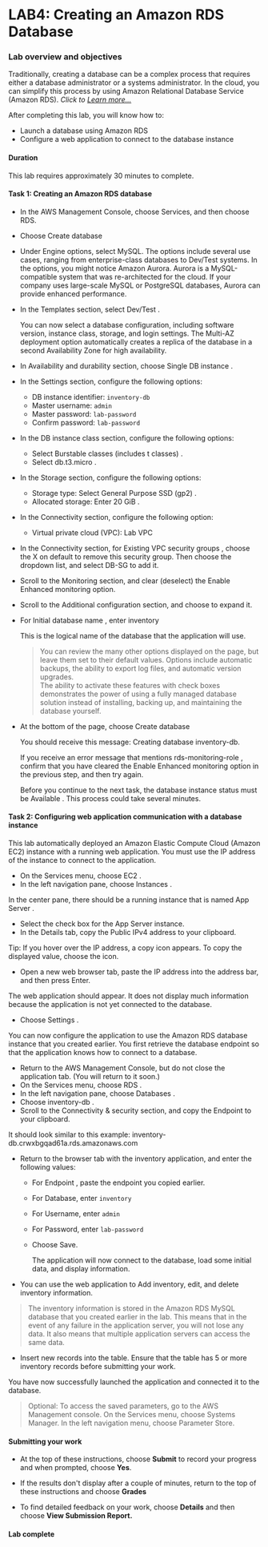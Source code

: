 #   LAB4: Creating an Amazon RDS Database

### Lab overview and objectives
Traditionally, creating a database can be a complex process that requires either a database administrator or a systems administrator. In the cloud, you can simplify this process by using Amazon Relational Database Service (Amazon RDS). _Click to [Learn more...](https://awseducate.instructure.com/courses/768/assignments/3156)_

After completing this lab, you will know how to:

+   Launch a database using Amazon RDS 
+   Configure a web application to connect to the database instance

####   Duration
This lab requires approximately  30 minutes  to complete. 

####    Task 1: Creating an Amazon RDS database

+   In the AWS Management Console, choose Services, and then choose RDS.
+   Choose Create database 
+   Under Engine options, select MySQL.
    The options include several use cases, ranging from enterprise-class databases to Dev/Test systems. In the options, you might notice Amazon Aurora. Aurora is a MySQL-compatible system that was re-architected for the cloud. If your company uses large-scale MySQL or PostgreSQL databases, Aurora can provide enhanced performance. 

+   In the  Templates  section, select   Dev/Test . 

    You can now select a database configuration, including software version, instance class, storage, and login settings. The Multi-AZ deployment option automatically creates a replica of the database in a second Availability Zone for high availability.  

+   In  Availability and durability  section, choose   Single DB instance . 

+   In the  Settings  section, configure the following options: 
    +   DB instance identifier: `inventory-db`
    +   Master username: `admin`
    +   Master password: `lab-password`
    +   Confirm password: `lab-password`

+   In the  DB instance class  section, configure the following options: 
    +   Select   Burstable classes (includes t classes) . 
    +   Select  db.t3.micro . 

+   In the  Storage  section, configure the following options: 
    +   Storage type:  Select  General Purpose SSD (gp2) . 
    +   Allocated storage:  Enter  20 GiB . 

+   In the  Connectivity  section, configure the following option:  
    +   Virtual private cloud (VPC):  Lab VPC 

+   In the  Connectivity  section, for  Existing VPC security groups , choose the  X  on  default  to remove this security group. Then choose the dropdown list, and select  DB-SG  to add it. 

+   Scroll to the  Monitoring  section, and clear (deselect) the  Enable Enhanced monitoring  option. 

+   Scroll to the  Additional configuration  section, and choose   to expand it.  

+   For  Initial database name , enter  inventory

	This is the logical name of the database that the application will use. 

	>You can review the many other options displayed on the page, but leave them set to their default values. Options include automatic backups, the ability to export log files, and automatic version upgrades.  
    The ability to activate these features with check boxes demonstrates the power of using a fully managed database solution instead of installing, backing up, and maintaining the database yourself. 

+   At the bottom of the page, choose Create database 

	You should receive this message:  Creating database inventory-db.

    If you receive an error message that mentions  rds-monitoring-role ,  	confirm that you   have cleared the  Enable Enhanced monitoring  option in the previous step, and then try again. 

	Before you continue to the next task, the database instance status must be  Available . This process could take several minutes.

####    Task 2: Configuring web application communication with a database instance

This lab automatically deployed an Amazon Elastic Compute Cloud (Amazon EC2) instance with a running web application. You must use the IP address of the instance to connect to the application. 

+   On the  Services   menu, choose  EC2 . 
+   In the left navigation pane, choose  Instances . 

In the center pane, there should be a running instance that is named  App Server . 

+   Select the check box for the  App Server  instance. 
+   In the  Details  tab, copy the  Public IPv4 address  to your clipboard. 

Tip:  If you hover over the IP address, a copy   icon appears. To copy the displayed value, choose the icon. 

+   Open a new web browser tab, paste the IP address into the address bar, and then press Enter. 

The web application should appear. It does not display much information because the application is not yet connected to the database. 

+   Choose   Settings . 

You can now configure the application to use the Amazon RDS database instance that you created earlier. You first retrieve the database endpoint so that the application knows how to connect to a database. 

+   Return to the AWS Management Console, but do not close the application tab. (You will return to it soon.) 
+   On the  Services   menu, choose  RDS . 
+   In the left navigation pane, choose  Databases . 
+   Choose  inventory-db . 
+   Scroll to the  Connectivity & security  section, and copy the  Endpoint  to your clipboard. 

It should look similar to this example:  inventory-db.crwxbgqad61a.rds.amazonaws.com 

+   Return to the browser tab with the inventory application, and enter the following values: 
    +   For  Endpoint , paste the endpoint you copied earlier. 
    +   For  Database, enter `inventory`
    +   For  Username, enter `admin`
    +   For  Password, enter `lab-password`
    +   Choose  Save. 

		The application will now connect to the database, load some initial data, and display information. 

+   You can use the web application to Add inventory,   edit, and delete inventory information. 

 >The inventory information is stored in the Amazon RDS MySQL database that you created earlier in the lab. This means that in the event of any failure in the application server, you will not lose any data. It also means that multiple application servers can access the  same data. 

+   Insert new records into the table. Ensure that the table has 5 or more inventory records before submitting your work. 

 You have now successfully launched the application and connected it to the database. 

>Optional:  To access the saved parameters, go to the AWS Management console. On the Services menu, choose Systems Manager. In the left navigation menu, choose Parameter Store.  

####    Submitting your work

+   At the top of these instructions, choose <b>Submit</b> to record your progress and when prompted, choose <b>Yes</b>. 
     
+   If the results don't display after a couple of minutes, return to the top of these instructions and choose <b>Grades</b> 

+   To find detailed feedback on your work, choose <b>Details</b> and then choose <b>View Submission Report<b>.

####    Lab complete 